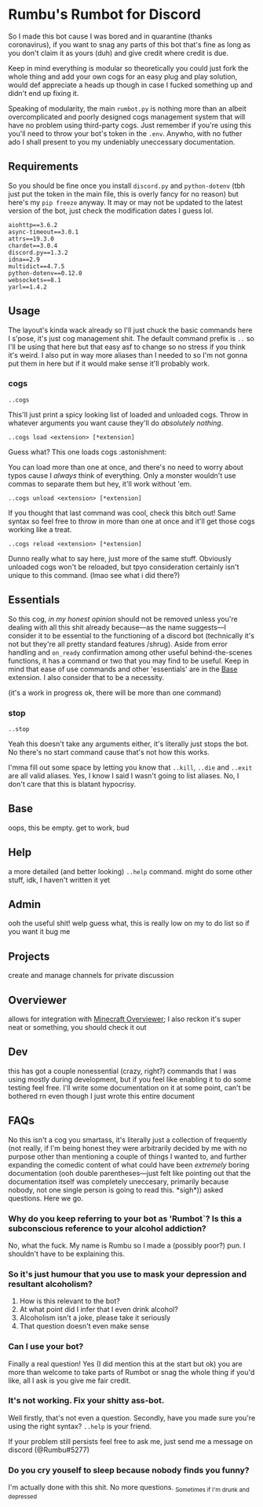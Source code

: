 # Rumbu's Rumbot for Discord

So I made this bot cause I was bored and in quarantine (thanks coronavirus), if you want to snag any parts of this bot that's fine as long as you don't claim it as yours (duh) and give credit where credit is due. 

Keep in mind everything is modular so theoretically you could just fork the whole thing and add your own cogs for an easy plug and play solution, would def appreciate a heads up though in case I fucked something up and didn't end up fixing it.

Speaking of modularity, the main `rumbot.py` is nothing more than an albeit overcomplicated and poorly designed cogs management system that will have no problem using third-party cogs. Just remember if you're using this you'll need to throw your bot's token in the `.env`. Anywho, with no futher ado I shall present to you my undeniably uneccessary documentation.

## Requirements

So you should be fine once you install `discord.py` and `python-dotenv` (tbh just put the token in the main file, this is overly fancy for no reason) but here's my `pip freeze` anyway. It may or may not be updated to the latest version of the bot, just check the modification dates I guess lol.
```
aiohttp==3.6.2
async-timeout==3.0.1
attrs==19.3.0
chardet==3.0.4
discord.py==1.3.2
idna==2.9
multidict==4.7.5
python-dotenv==0.12.0
websockets==8.1
yarl==1.4.2
```

## Usage

The layout's kinda wack already so I'll just chuck the basic commands here I s'pose, it's just cog management shit. The default command prefix is `..` so I'll be using that here but that easy asf to change so no stress if you think it's weird. I also put in way more aliases than I needed to so I'm not gonna put them in here but if it would make sense it'll probably work.

### cogs

`..cogs`

This'll just print a spicy looking list of loaded and unloaded cogs. Throw in whatever arguments you want cause they'll do *absolutely nothing*.

`..cogs load <extension> [*extension]`

Guess what? This one loads cogs :astonishment:

You can load more than one at once, and there's no need to worry about typos cause I *always* think of everything. Only a monster wouldn't use commas to separate them but hey, it'll work without 'em.

`..cogs unload <extension> [*extension]`

If you thought that last command was cool, check this bitch out! Same syntax so feel free to throw in more than one at once and it'll get those cogs working like a treat.

`..cogs reload <extension> [*extension]`

Dunno really what to say here, just more of the same stuff. Obviously unloaded cogs won't be reloaded, but tpyo consideration certainly isn't unique to this command. (lmao see what i did there?)

## Essentials

So this cog, *in my honest opinion* should not be removed unless you're dealing with all this shit already because—as the name suggests—I consider it to be essential to the functioning of a discord bot (technically it's not but they're all pretty standard features /shrug). Aside from error handling and `on_ready` confirmation among other useful behind-the-scenes functions, it has a command or two that you may find to be useful. Keep in mind that ease of use commands and other 'essentials' are in the [Base](https://github.com/ThatRumbu/discord-rumbot#Base) extension. I also consider that to be a necessity.

(it's a work in progress ok, there will be more than one command)

### stop

`..stop`

Yeah this doesn't take any arguments either, it's literally just stops the bot. No there's no start command cause that's not how this works.

I'mma fill out some space by letting you know that `..kill`, `..die` and `..exit` are all valid aliases. Yes, I know I said I wasn't going to list aliases. No, I don't care that this is blatant hypocrisy.

## Base

oops, this be empty. get to work, bud

## Help

a more detailed (and better looking) `..help` command. might do some other stuff, idk, I haven't written it yet

## Admin

ooh the useful shit! welp guess what, this is really low on my to do list so if you want it bug me

## Projects

create and manage channels for private discussion

## Overviewer

allows for integration with [Minecraft Overviewer](https://github.com/overviewer/Minecraft-Overviewer/); I also reckon it's super neat or something, you should check it out

## Dev

this has got a couple nonessential (crazy, right?) commands that I was using mostly during development, but if you feel like enabling it to do some testing feel free. I'll write some documentation on it at some point, can't be bothered rn even though I just wrote this entire document

## FAQs

No this isn't a cog you smartass, it's literally just a collection of frequently (not really, if I'm being honest they were arbitrarily decided by me with no purpose other than mentioning a couple of things I wanted to, and further expanding the comedic content of what could have been *extremely* boring documentation (ooh double parentheses—just felt like pointing out that the documentation itself was completely uneccesary, primarily because nobody, not one single person is going to read this. \*sigh\*)) asked questions. Here we go.

### Why do you keep referring to your bot as 'Rumbot`? Is this a subconscious reference to your alcohol addiction?

No, what the fuck. My name is Rumbu so I made a (possibly poor?) pun. I shouldn't have to be explaining this.

### So it's just humour that you use to mask your depression and resultant alcoholism?

1. How is this relevant to the bot?
2. At what point did I infer that I even drink alcohol?
3. Alcoholism isn't a joke, please take it seriously
4. That question doesn't even make sense

### Can I use your bot?

Finally a real question! Yes (I did mention this at the start but ok) you are more than welcome to take parts of Rumbot or snag the whole thing if you'd like, all I ask is you give me fair credit.

### It's not working. Fix your shitty ass-bot.

Well firstly, that's not even a question. Secondly, have you made sure you're using the right syntax? `..help` is your friend.

If your problem still persists feel free to ask me, just send me a message on discord (@Rumbu#5277)

### Do you cry youself to sleep because nobody finds you funny?

I'm actually done with this shit. No more questions. <sub>Sometimes if I'm drunk and depressed</sub>